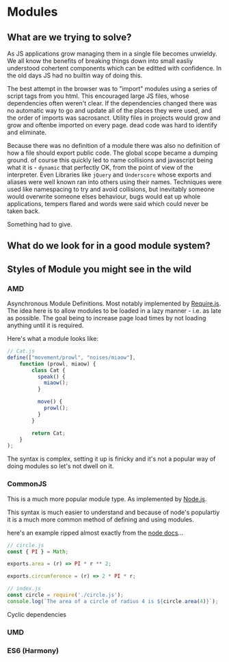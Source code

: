 
# Modules

## What are we trying to solve?

As JS applications grow managing them in a single file becomes unwieldy. We all know the benefits of breaking things down into small easliy understood cohertent components which can be editted with confidence. In the old days JS had no builtin way of doing this.

The best attempt in the browser was to "import" modules using a series of script tags from you html. This encouraged large JS files, whose dependencies often weren't clear. If the dependencies changed there was no automatic way to go and update all of the places they were used, and the order of imports was sacrosanct. Utility files in projects would grow and grow and oftenbe imported on every page. dead code was hard to identify and eliminate.

Because there was no definition of a module there was also no definition of how a file should export public code. The global scope became a dumping ground. of course this quickly led to name collisions and javascript being what it is - `dynamic` that perfectly OK, from the point of view of the interpreter. Even Libraries like `jQuery` and `Underscore` whose exports and aliases were well known ran into others using their names. Techniques were used like namespacing to try and avoid collisions, but inevitably someone would overwrite someone elses behaviour, bugs would eat up whole applications, tempers flared and words were said which could never be taken back.

Something had to give.

## What do we look for in a good module system?



## Styles of Module you might see in the wild

### AMD

Asynchronous Module Definitions. Most notably implemented by [Require.js](https://requirejs.org/). The idea here is to allow modules to be loaded in a lazy manner - i.e. as late as possible. The goal being to increase page load times by not loading anything until it is required.

Here's what a module looks like:

```js
// Cat.js
define(["movement/prowl", "noises/miaow"],
    function (prowl, miaow) {
        class Cat {
          speak() {
            miaow();
          }

          move() {
            prowl();
          }
        }

        return Cat;
    }
);
```

The syntax is complex, setting it up is finicky and it's not a popular way of doing modules so let's not dwell on it.

### CommonJS

This is a much more popular module type. As implemented by [Node.js](https://nodejs.org/en/).

This syntax is much easier to understand and because of node's populartiy it is a much more common method of defining and using modules.

here's an example ripped almost exactly from the [node docs](https://nodejs.org/docs/latest/api/modules.html)...

```js
// circle.js
const { PI } = Math;

exports.area = (r) => PI * r ** 2;

exports.circumference = (r) => 2 * PI * r;
```

```js
// index.js
const circle = require('./circle.js');
console.log(`The area of a circle of radius 4 is ${circle.area(4)}`);
```

Cyclic dependencies

### UMD

### ES6 (Harmony)